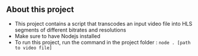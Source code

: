 ## About this project

- This project contains a script that transcodes an input video file into HLS segments of different bitrates and resolutions
- Make sure to have Nodejs installed
- To run this project, run the command in the project folder : `node . [path to video file]`